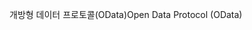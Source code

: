 <span data-ttu-id="aa1a7-101">개방형 데이터 프로토콜(OData)</span><span class="sxs-lookup"><span data-stu-id="aa1a7-101">Open Data Protocol (OData)</span></span>